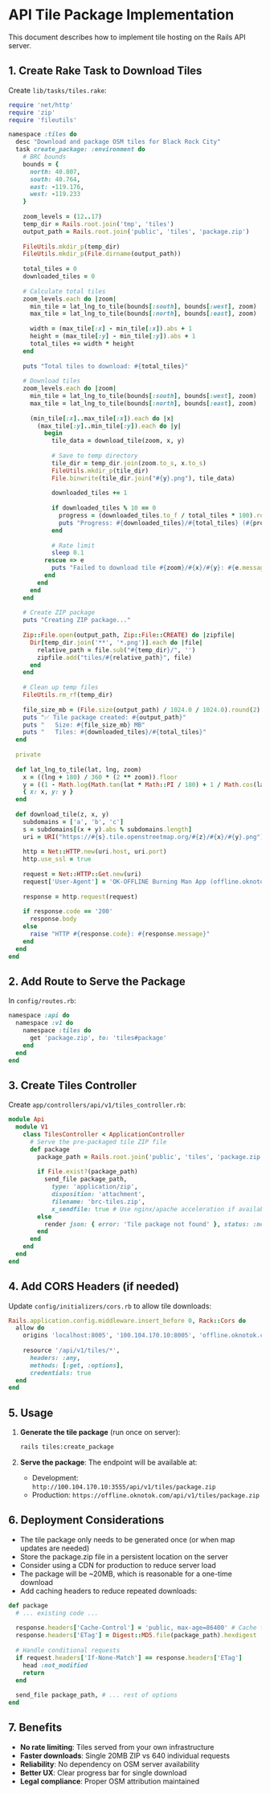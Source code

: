 # API Tile Package Implementation

This document describes how to implement tile hosting on the Rails API server.

## 1. Create Rake Task to Download Tiles

Create `lib/tasks/tiles.rake`:

```ruby
require 'net/http'
require 'zip'
require 'fileutils'

namespace :tiles do
  desc "Download and package OSM tiles for Black Rock City"
  task create_package: :environment do
    # BRC bounds
    bounds = {
      north: 40.807,
      south: 40.764,
      east: -119.176,
      west: -119.233
    }
    
    zoom_levels = (12..17)
    temp_dir = Rails.root.join('tmp', 'tiles')
    output_path = Rails.root.join('public', 'tiles', 'package.zip')
    
    FileUtils.mkdir_p(temp_dir)
    FileUtils.mkdir_p(File.dirname(output_path))
    
    total_tiles = 0
    downloaded_tiles = 0
    
    # Calculate total tiles
    zoom_levels.each do |zoom|
      min_tile = lat_lng_to_tile(bounds[:south], bounds[:west], zoom)
      max_tile = lat_lng_to_tile(bounds[:north], bounds[:east], zoom)
      
      width = (max_tile[:x] - min_tile[:x]).abs + 1
      height = (max_tile[:y] - min_tile[:y]).abs + 1
      total_tiles += width * height
    end
    
    puts "Total tiles to download: #{total_tiles}"
    
    # Download tiles
    zoom_levels.each do |zoom|
      min_tile = lat_lng_to_tile(bounds[:south], bounds[:west], zoom)
      max_tile = lat_lng_to_tile(bounds[:north], bounds[:east], zoom)
      
      (min_tile[:x]..max_tile[:x]).each do |x|
        (max_tile[:y]..min_tile[:y]).each do |y|
          begin
            tile_data = download_tile(zoom, x, y)
            
            # Save to temp directory
            tile_dir = temp_dir.join(zoom.to_s, x.to_s)
            FileUtils.mkdir_p(tile_dir)
            File.binwrite(tile_dir.join("#{y}.png"), tile_data)
            
            downloaded_tiles += 1
            
            if downloaded_tiles % 10 == 0
              progress = (downloaded_tiles.to_f / total_tiles * 100).round
              puts "Progress: #{downloaded_tiles}/#{total_tiles} (#{progress}%)"
            end
            
            # Rate limit
            sleep 0.1
          rescue => e
            puts "Failed to download tile #{zoom}/#{x}/#{y}: #{e.message}"
          end
        end
      end
    end
    
    # Create ZIP package
    puts "Creating ZIP package..."
    
    Zip::File.open(output_path, Zip::File::CREATE) do |zipfile|
      Dir[temp_dir.join('**', '*.png')].each do |file|
        relative_path = file.sub("#{temp_dir}/", '')
        zipfile.add("tiles/#{relative_path}", file)
      end
    end
    
    # Clean up temp files
    FileUtils.rm_rf(temp_dir)
    
    file_size_mb = (File.size(output_path) / 1024.0 / 1024.0).round(2)
    puts "✅ Tile package created: #{output_path}"
    puts "   Size: #{file_size_mb} MB"
    puts "   Tiles: #{downloaded_tiles}/#{total_tiles}"
  end
  
  private
  
  def lat_lng_to_tile(lat, lng, zoom)
    x = ((lng + 180) / 360 * (2 ** zoom)).floor
    y = ((1 - Math.log(Math.tan(lat * Math::PI / 180) + 1 / Math.cos(lat * Math::PI / 180)) / Math::PI) / 2 * (2 ** zoom)).floor
    { x: x, y: y }
  end
  
  def download_tile(z, x, y)
    subdomains = ['a', 'b', 'c']
    s = subdomains[(x + y).abs % subdomains.length]
    uri = URI("https://#{s}.tile.openstreetmap.org/#{z}/#{x}/#{y}.png")
    
    http = Net::HTTP.new(uri.host, uri.port)
    http.use_ssl = true
    
    request = Net::HTTP::Get.new(uri)
    request['User-Agent'] = 'OK-OFFLINE Burning Man App (offline.oknotok.com)'
    
    response = http.request(request)
    
    if response.code == '200'
      response.body
    else
      raise "HTTP #{response.code}: #{response.message}"
    end
  end
end
```

## 2. Add Route to Serve the Package

In `config/routes.rb`:

```ruby
namespace :api do
  namespace :v1 do
    namespace :tiles do
      get 'package.zip', to: 'tiles#package'
    end
  end
end
```

## 3. Create Tiles Controller

Create `app/controllers/api/v1/tiles_controller.rb`:

```ruby
module Api
  module V1
    class TilesController < ApplicationController
      # Serve the pre-packaged tile ZIP file
      def package
        package_path = Rails.root.join('public', 'tiles', 'package.zip')
        
        if File.exist?(package_path)
          send_file package_path,
            type: 'application/zip',
            disposition: 'attachment',
            filename: 'brc-tiles.zip',
            x_sendfile: true # Use nginx/apache acceleration if available
        else
          render json: { error: 'Tile package not found' }, status: :not_found
        end
      end
    end
  end
end
```

## 4. Add CORS Headers (if needed)

Update `config/initializers/cors.rb` to allow tile downloads:

```ruby
Rails.application.config.middleware.insert_before 0, Rack::Cors do
  allow do
    origins 'localhost:8005', '100.104.170.10:8005', 'offline.oknotok.com'
    
    resource '/api/v1/tiles/*',
      headers: :any,
      methods: [:get, :options],
      credentials: true
  end
end
```

## 5. Usage

1. **Generate the tile package** (run once on server):
   ```bash
   rails tiles:create_package
   ```

2. **Serve the package**: The endpoint will be available at:
   - Development: `http://100.104.170.10:3555/api/v1/tiles/package.zip`
   - Production: `https://offline.oknotok.com/api/v1/tiles/package.zip`

## 6. Deployment Considerations

- The tile package only needs to be generated once (or when map updates are needed)
- Store the package.zip file in a persistent location on the server
- Consider using a CDN for production to reduce server load
- The package will be ~20MB, which is reasonable for a one-time download
- Add caching headers to reduce repeated downloads:

```ruby
def package
  # ... existing code ...
  
  response.headers['Cache-Control'] = 'public, max-age=86400' # Cache for 24 hours
  response.headers['ETag'] = Digest::MD5.file(package_path).hexdigest
  
  # Handle conditional requests
  if request.headers['If-None-Match'] == response.headers['ETag']
    head :not_modified
    return
  end
  
  send_file package_path, # ... rest of options
end
```

## 7. Benefits

- **No rate limiting**: Tiles served from your own infrastructure
- **Faster downloads**: Single 20MB ZIP vs 640 individual requests
- **Reliability**: No dependency on OSM server availability
- **Better UX**: Clear progress bar for single download
- **Legal compliance**: Proper OSM attribution maintained